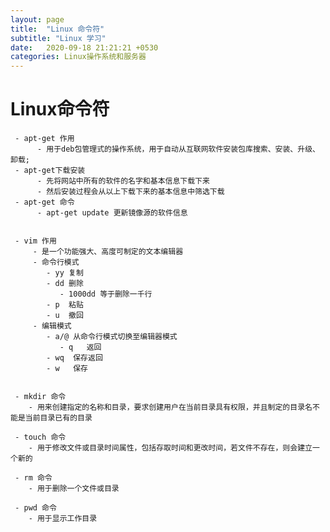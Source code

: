 ```yaml
---
layout: page
title:  "Linux 命令符"
subtitle: "Linux 学习"
date:   2020-09-18 21:21:21 +0530
categories: Linux操作系统和服务器 
--- 
```


# Linux命令符
     - apt-get 作用 
          - 用于deb包管理式的操作系统，用于自动从互联网软件安装包库搜索、安装、升级、卸载;
     - apt-get下载安装
          - 先将网站中所有的软件的名字和基本信息下载下来
          - 然后安装过程会从以上下载下来的基本信息中筛选下载
     - apt-get 命令 
          - apt-get update 更新镜像源的软件信息

    
     - vim 作用
         - 是一个功能强大、高度可制定的文本编辑器
         - 命令行模式
            - yy 复制
            - dd 删除
               - 1000dd 等于删除一千行
            - p  粘贴
            - u  撤回
         - 编辑模式
            - a/@ 从命令行模式切换至编辑器模式
               - q   返回
            - wq  保存返回
            - w   保存

     
     - mkdir 命令
        - 用来创建指定的名称和目录，要求创建用户在当前目录具有权限，并且制定的目录名不能是当前目录已有的目录
     
     - touch 命令
        - 用于修改文件或目录时间属性，包括存取时间和更改时间，若文件不存在，则会建立一个新的

     - rm 命令
        - 用于删除一个文件或目录

     - pwd 命令 
        - 用于显示工作目录        


